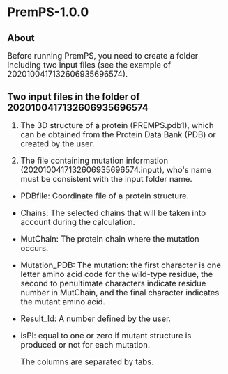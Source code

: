 # PremPS-1.0.0
## About
<font size=4> 
  
Before running PremPS, you need to create a folder including two input files (see the example of 2020100417132606935696574). 
  
</font>

## Two input files in the folder of 2020100417132606935696574
<font size=4> 

1. The 3D structure of a protein (PREMPS.pdb1), which can be obtained from the Protein Data Bank (PDB) or created by the user.

2. The file containing mutation information (2020100417132606935696574.input), who's name must be consistent with the input folder name.

- PDBfile: Coordinate file of a protein structure.
- Chains: The selected chains that will be taken into account during the calculation.
- MutChain: The protein chain where the mutation occurs.
- Mutation_PDB: The mutation: the first character is one letter amino acid code for the wild-type residue, the second to penultimate characters indicate   residue number in MutChain, and the final character indicates the mutant amino acid.
- Result_Id: A number defined by the user.
- isPI: equal to one or zero if mutant structure is produced or not for each mutation.

  The columns are separated by tabs.

</font>
